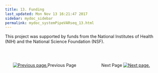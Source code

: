 ```yaml
---
title: 13. Funding
last_updated: Mon Nov 13 16:21:47 2017
sidebar: mydoc_sidebar
permalink: mydoc_systemPipeVARseq_13.html
---
```


This project was supported by funds from the National Institutes of
Health (NIH) and the National Science Foundation (NSF).

<br><br><center><a href="mydoc_systemPipeVARseq_12.html"><img src="images/left_arrow.png" alt="Previous page."></a>Previous Page &nbsp; &nbsp; &nbsp; &nbsp; &nbsp; &nbsp; &nbsp; &nbsp; &nbsp; &nbsp; Next Page
<a href="mydoc_systemPipeVARseq_14.html"><img src="images/right_arrow.png" alt="Next page."></a></center>
